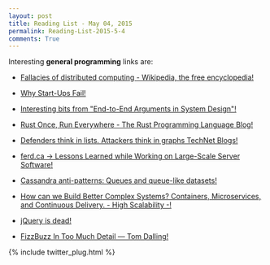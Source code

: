 ```yaml
---
layout: post
title: Reading List - May 04, 2015
permalink: Reading-List-2015-5-4
comments: True
---
```



Interesting **general programming** links are:
    
    
* <a href="https://en.wikipedia.org/wiki/Fallacies_of_distributed_computing" target="_blank">Fallacies of distributed computing - Wikipedia, the free encyclopedia!</a>
    
    
* <a href="http://www.gilzilberfeld.com/2015/04/why-start-ups-fail.html?utm_content=bufferb56b6&amp;utm_medium=social&amp;utm_source=twitter.com&amp;utm_campaign=buffer" target="_blank">Why Start-Ups Fail!</a>
    
    
* <a href="http://mononcqc.tumblr.com/post/41428727587/end-to-end" target="_blank">Interesting bits from "End-to-End Arguments in System Design"!</a>
    
    
* <a href="http://blog.rust-lang.org/2015/04/24/Rust-Once-Run-Everywhere.html?utm_content=buffer676ab&amp;utm_medium=social&amp;utm_source=twitter.com&amp;utm_campaign=buffer" target="_blank">Rust Once, Run Everywhere - The Rust Programming Language Blog!</a>
    
    
* <a href="http://blogs.technet.com/b/johnla/archive/2015/04/26/defenders-think-in-lists-attackers-think-in-graphs-as-long-as-this-is-true-attackers-win.aspx?utm_content=buffer20f1f&amp;utm_medium=social&amp;utm_source=twitter.com&amp;utm_campaign=buffer" target="_blank">Defenders think in lists. Attackers think in graphs TechNet Blogs!</a>
    
    
* <a href="http://ferd.ca/lessons-learned-while-working-on-large-scale-server-software.html?utm_content=buffer3a47e&amp;utm_medium=social&amp;utm_source=twitter.com&amp;utm_campaign=buffer" target="_blank">ferd.ca -> Lessons Learned while Working on Large-Scale Server Software!</a>
    
    
* <a href="http://www.datastax.com/dev/blog/cassandra-anti-patterns-queues-and-queue-like-datasets" target="_blank">Cassandra anti-patterns: Queues and queue-like datasets!</a>
    
    
* <a href="http://highscalability.com/blog/2015/4/27/how-can-we-build-better-complex-systems-containers-microserv.html?utm_content=buffer96afb&amp;utm_medium=social&amp;utm_source=twitter.com&amp;utm_campaign=buffer" target="_blank">How can we Build Better Complex Systems? Containers, Microservices, and Continuous Delivery. - High Scalability -!</a>
    
    
* <a href="http://ralphsaunders.co.uk/jquery-is-dead.html?utm_content=bufferd5f8a&amp;utm_medium=social&amp;utm_source=twitter.com&amp;utm_campaign=buffer" target="_blank">jQuery is dead!</a>
    
    
* <a href="http://www.tomdalling.com/blog/software-design/fizzbuzz-in-too-much-detail/?utm_content=bufferfd299&amp;utm_medium=social&amp;utm_source=twitter.com&amp;utm_campaign=buffer" target="_blank">FizzBuzz In Too Much Detail — Tom Dalling!</a>
    


{% include twitter_plug.html %}
